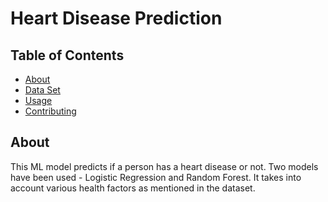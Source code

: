 # Heart Disease Prediction

## Table of Contents

- [About](#about)
- [Data Set](#getting_started)
- [Usage](#usage)
- [Contributing](../CONTRIBUTING.md)

## About <a name = "about"></a>

This ML model predicts if a person has a heart disease or not. Two models have been used - Logistic Regression and Random Forest. It takes into account various health factors as mentioned in the dataset.


